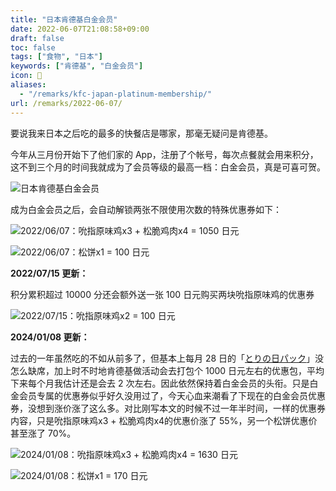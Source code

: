 ```yaml
---
title: "日本肯德基白金会员"
date: 2022-06-07T21:08:58+09:00
draft: false
toc: false
tags: ["食物", "日本"]
keywords: ["肯德基", "白金会员"]
icon: 🍗
aliases:
  - "/remarks/kfc-japan-platinum-membership/"
url: /remarks/2022-06-07/
---
```


要说我来日本之后吃的最多的快餐店是哪家，那毫无疑问是肯德基。

今年从三月份开始下了他们家的 App，注册了个帐号，每次点餐就会用来积分，这不到三个月的时间我就成为了会员等级的最高一档：白金会员，真是可喜可贺。

![日本肯德基白金会员](featured_kfc_jp_platinum_membership.jpg)

<!--more-->

成为白金会员之后，会自动解锁两张不限使用次数的特殊优惠券如下：

![2022/06/07：吮指原味鸡x3 + 松脆鸡肉x4 = 1050 日元](kfc_jp_special_coupon_01.jpg)

![2022/06/07：松饼x1 = 100 日元](kfc_jp_special_coupon_02.jpg)

**2022/07/15 更新：**

积分累积超过 10000 分还会额外送一张 100 日元购买两块吮指原味鸡的优惠券

![2022/07/15：吮指原味鸡x2 = 100 日元](kfc_jp_special_coupon_03.jpg)

**2024/01/08 更新：**

过去的一年虽然吃的不如从前多了，但基本上每月 28 日的「[とりの日パック](https://www.kfc.co.jp/menu/detail/028990)」没怎么缺席，加上时不时地肯德基做活动会去打包个 1000 日元左右的优惠包，平均下来每个月我估计还是会去 2 次左右。因此依然保持着白金会员的头衔。只是白金会员专属的优惠券似乎好久没用过了，今天心血来潮看了下现在的白金会员优惠券，没想到涨价涨了这么多。对比刚写本文的时候不过一年半时间，一样的优惠券内容，只是吮指原味鸡x3 + 松脆鸡肉x4的优惠价涨了 55%，另一个松饼优惠价甚至涨了 70%。

![2024/01/08：吮指原味鸡x3 + 松脆鸡肉x4 = 1630 日元](kfc_jp_special_coupon_01_20240108.jpg)

![2024/01/08：松饼x1 = 170 日元](kfc_jp_special_coupon_02_20240108.jpg)

